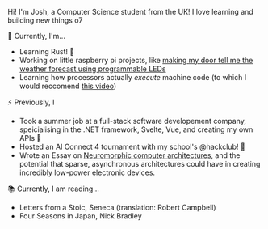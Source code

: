 Hi! I'm Josh, a Computer Science student from the UK! I love learning and building new things o7

👀 Currently, I'm...
- Learning Rust! 🦀
- Working on little raspberry pi projects, like [making my door tell me the weather forecast using programmable LEDs](https://github.com/JoshdRod/LED-Weather-Tracker) 
- Learning how processors actually *execute* machine code (to which I would reccomend [this video](https://www.youtube.com/watch?v=zS9ngvUQPNM))

⚡️ Previously, I 
- Took a summer job at a full-stack software developement company, speicialising in the .NET framework, Svelte, Vue, and creating my own APIs 🔌
- Hosted an AI Connect 4 tournament with my school's @hackclub! 🚩
- Wrote an Essay on [Neuromorphic computer architectures](https://www.youtube.com/watch?v=6Dcs6fQglRA&t=446s), and the potential that sparse, asynchronous architectures could have in creating incredibly low-power electronic devices.

📚 Currently, I am reading...
- Letters from a Stoic, Seneca (translation: Robert Campbell)
- Four Seasons in Japan, Nick Bradley 
<!---
JoshdRod/JoshdRod is a ✨ special ✨ repository because its `README.md` (this file) appears on your GitHub profile.
You can click the Preview link to take a look at your changes.
--->
